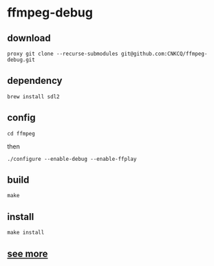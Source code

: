 # ffmpeg-debug

## download

```shell
proxy git clone --recurse-submodules git@github.com:CNKCQ/ffmpeg-debug.git
```
## dependency

```shell
brew install sdl2
```

## config

```shell
cd ffmpeg

```

then

```shell
./configure --enable-debug --enable-ffplay 

```

## build

```shell
make
```

## install

```shell
make install
```
## [see more](https://www.jianshu.com/p/cac086219a58)
